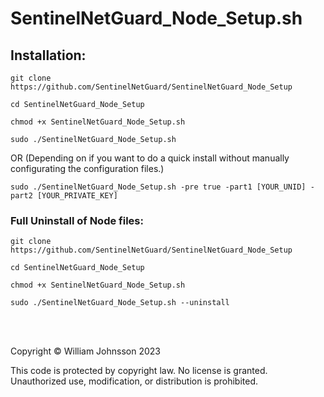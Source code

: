 # SentinelNetGuard_Node_Setup.sh


## Installation: 
```
git clone https://github.com/SentinelNetGuard/SentinelNetGuard_Node_Setup
```
```
cd SentinelNetGuard_Node_Setup
```
```
chmod +x SentinelNetGuard_Node_Setup.sh
```
```
sudo ./SentinelNetGuard_Node_Setup.sh
```
OR (Depending on if you want to do a quick install without manually configurating the configuration files.)<br>
```
sudo ./SentinelNetGuard_Node_Setup.sh -pre true -part1 [YOUR_UNID] -part2 [YOUR_PRIVATE_KEY]
```

### Full Uninstall of Node files:
```
git clone https://github.com/SentinelNetGuard/SentinelNetGuard_Node_Setup
```
```
cd SentinelNetGuard_Node_Setup
```
```
chmod +x SentinelNetGuard_Node_Setup.sh
```
```
sudo ./SentinelNetGuard_Node_Setup.sh --uninstall
```

<br><br>

Copyright © William Johnsson 2023

This code is protected by copyright law. No license is granted. Unauthorized use, modification, or distribution is prohibited.
